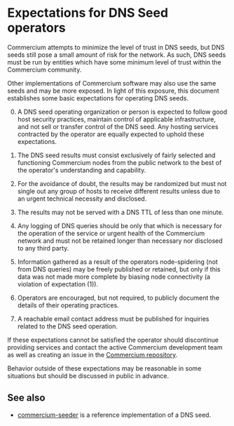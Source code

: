Expectations for DNS Seed operators
====================================

Commercium attempts to minimize the level of trust in DNS seeds,
but DNS seeds still pose a small amount of risk for the network.
As such, DNS seeds must be run by entities which have some minimum
level of trust within the Commercium community.

Other implementations of Commercium software may also use the same
seeds and may be more exposed. In light of this exposure, this
document establishes some basic expectations for operating DNS seeds.

0. A DNS seed operating organization or person is expected to follow good
host security practices, maintain control of applicable infrastructure,
and not sell or transfer control of the DNS seed. Any hosting services
contracted by the operator are equally expected to uphold these expectations.

1. The DNS seed results must consist exclusively of fairly selected and
functioning Commercium nodes from the public network to the best of the
operator's understanding and capability.

2. For the avoidance of doubt, the results may be randomized but must not
single out any group of hosts to receive different results unless due to an
urgent technical necessity and disclosed.

3. The results may not be served with a DNS TTL of less than one minute.

4. Any logging of DNS queries should be only that which is necessary
for the operation of the service or urgent health of the Commercium
network and must not be retained longer than necessary nor disclosed
to any third party.

5. Information gathered as a result of the operators node-spidering
(not from DNS queries) may be freely published or retained, but only
if this data was not made more complete by biasing node connectivity
(a violation of expectation (1)).

6. Operators are encouraged, but not required, to publicly document the
details of their operating practices.

7. A reachable email contact address must be published for inquiries
related to the DNS seed operation.

If these expectations cannot be satisfied the operator should discontinue
providing services and contact the active Commercium development team as well as
creating an issue in the [Commercium repository](https://github.com/commercium/commercium).

Behavior outside of these expectations may be reasonable in some
situations but should be discussed in public in advance.

See also
----------
- [commercium-seeder](https://github.com/commercium/commercium-seeder) is a reference
  implementation of a DNS seed.
